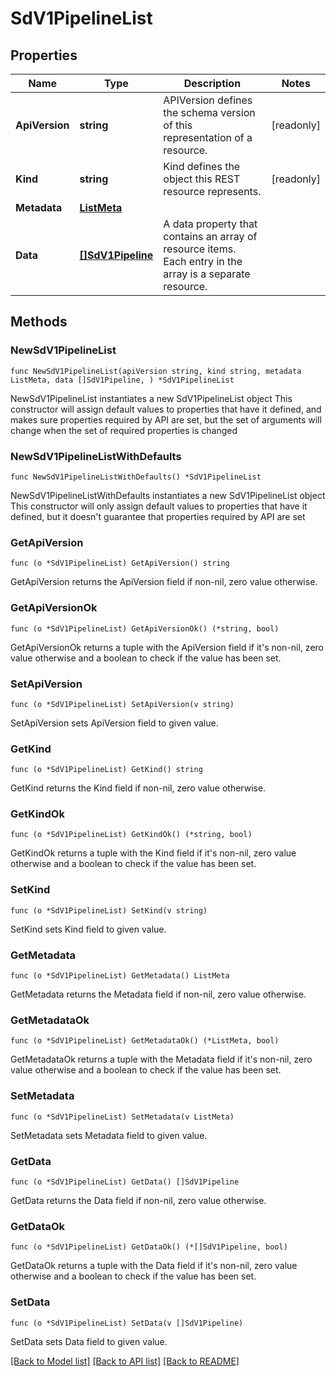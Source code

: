# SdV1PipelineList

## Properties

Name | Type | Description | Notes
------------ | ------------- | ------------- | -------------
**ApiVersion** | **string** | APIVersion defines the schema version of this representation of a resource. | [readonly] 
**Kind** | **string** | Kind defines the object this REST resource represents. | [readonly] 
**Metadata** | [**ListMeta**](ListMeta.md) |  | 
**Data** | [**[]SdV1Pipeline**](SdV1Pipeline.md) | A data property that contains an array of resource items. Each entry in the array is a separate resource. | 

## Methods

### NewSdV1PipelineList

`func NewSdV1PipelineList(apiVersion string, kind string, metadata ListMeta, data []SdV1Pipeline, ) *SdV1PipelineList`

NewSdV1PipelineList instantiates a new SdV1PipelineList object
This constructor will assign default values to properties that have it defined,
and makes sure properties required by API are set, but the set of arguments
will change when the set of required properties is changed

### NewSdV1PipelineListWithDefaults

`func NewSdV1PipelineListWithDefaults() *SdV1PipelineList`

NewSdV1PipelineListWithDefaults instantiates a new SdV1PipelineList object
This constructor will only assign default values to properties that have it defined,
but it doesn't guarantee that properties required by API are set

### GetApiVersion

`func (o *SdV1PipelineList) GetApiVersion() string`

GetApiVersion returns the ApiVersion field if non-nil, zero value otherwise.

### GetApiVersionOk

`func (o *SdV1PipelineList) GetApiVersionOk() (*string, bool)`

GetApiVersionOk returns a tuple with the ApiVersion field if it's non-nil, zero value otherwise
and a boolean to check if the value has been set.

### SetApiVersion

`func (o *SdV1PipelineList) SetApiVersion(v string)`

SetApiVersion sets ApiVersion field to given value.


### GetKind

`func (o *SdV1PipelineList) GetKind() string`

GetKind returns the Kind field if non-nil, zero value otherwise.

### GetKindOk

`func (o *SdV1PipelineList) GetKindOk() (*string, bool)`

GetKindOk returns a tuple with the Kind field if it's non-nil, zero value otherwise
and a boolean to check if the value has been set.

### SetKind

`func (o *SdV1PipelineList) SetKind(v string)`

SetKind sets Kind field to given value.


### GetMetadata

`func (o *SdV1PipelineList) GetMetadata() ListMeta`

GetMetadata returns the Metadata field if non-nil, zero value otherwise.

### GetMetadataOk

`func (o *SdV1PipelineList) GetMetadataOk() (*ListMeta, bool)`

GetMetadataOk returns a tuple with the Metadata field if it's non-nil, zero value otherwise
and a boolean to check if the value has been set.

### SetMetadata

`func (o *SdV1PipelineList) SetMetadata(v ListMeta)`

SetMetadata sets Metadata field to given value.


### GetData

`func (o *SdV1PipelineList) GetData() []SdV1Pipeline`

GetData returns the Data field if non-nil, zero value otherwise.

### GetDataOk

`func (o *SdV1PipelineList) GetDataOk() (*[]SdV1Pipeline, bool)`

GetDataOk returns a tuple with the Data field if it's non-nil, zero value otherwise
and a boolean to check if the value has been set.

### SetData

`func (o *SdV1PipelineList) SetData(v []SdV1Pipeline)`

SetData sets Data field to given value.



[[Back to Model list]](../README.md#documentation-for-models) [[Back to API list]](../README.md#documentation-for-api-endpoints) [[Back to README]](../README.md)



